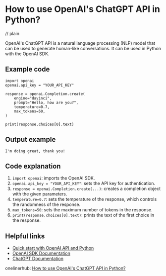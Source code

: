 # How to use OpenAI's ChatGPT API in Python?
// plain

OpenAI's ChatGPT API is a natural language processing (NLP) model that can be used to generate human-like conversations. It can be used in Python with the OpenAI SDK.

## Example code

```
import openai
openai.api_key = "YOUR_API_KEY"

response = openai.Completion.create(
    engine="davinci",
    prompt="Hello, how are you?",
    temperature=0.7,
    max_tokens=50,
)

print(response.choices[0].text)
```

## Output example

```
I'm doing great, thank you!
```

## Code explanation


1. `import openai`: imports the OpenAI SDK.
2. `openai.api_key = "YOUR_API_KEY"`: sets the API key for authentication.
3. `response = openai.Completion.create(...)`: creates a completion object with the given parameters.
4. `temperature=0.7`: sets the temperature of the response, which controls the randomness of the response.
5. `max_tokens=50`: sets the maximum number of tokens in the response.
6. `print(response.choices[0].text)`: prints the text of the first choice in the response.

## Helpful links

- [Quick start with OpenAI API and Python](https://datachild.net/machinelearning/openai-api-python-quickstart)
- [OpenAI SDK Documentation](https://openai.com/docs/sdk/)
- [ChatGPT Documentation](https://openai.com/blog/chatgpt/)

onelinerhub: [How to use OpenAI's ChatGPT API in Python?
](https://onelinerhub.com/python-openai/how-to-use-openai-s-chatgpt-api-in-python)
